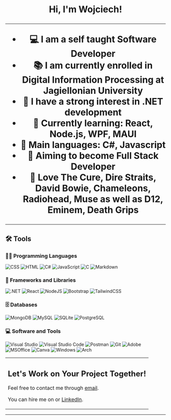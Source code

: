 <h1 align="center">
Hi, I'm Wojciech!

-------------------------
- 💻 I am a self taught Software Developer
- 📚 I am currently enrolled in Digital Information Processing at Jagiellonian University
- 📝 I have a strong interest in .NET development
- 🌱 Currently learning: React, Node.js, WPF, MAUI
- 🌟 Main languages: C#, Javascript
- 🚩 Aiming to become Full Stack Developer
- 🎵 Love The Cure, Dire Straits, David Bowie, Chameleons, Radiohead, Muse as well as D12, Eminem, Death Grips

<hr>


## 🛠️ Tools

### 👨‍💻 Programming Languages

<p>
    <img alt="CSS" src="https://img.shields.io/badge/css3-%231572B6.svg?style=for-the-badge&logo=css3&logoColor=white">
    <img alt="HTML" src="https://img.shields.io/badge/html5-%23E34F26.svg?style=for-the-badge&logo=html5&logoColor=white">
    <img alt="C#" src="https://img.shields.io/badge/c%23-%23239120.svg?style=for-the-badge&logo=c-sharp&logoColor=white">
    <img alt="JavaScript" src="https://img.shields.io/badge/javascript-%23323330.svg?style=for-the-badge&logo=javascript&logoColor=%23F7DF1E">
    <img alt="C" src="https://img.shields.io/badge/c-%2300599C.svg?style=for-the-badge&logo=c&logoColor=white">
    <img alt="Markdown" src="https://img.shields.io/badge/markdown-%23000000.svg?style=for-the-badge&logo=markdown&logoColor=white">

### 🧰 Frameworks and Libraries

<p>
    <img alt=".NET" src="https://img.shields.io/badge/.NET-5C2D91?style=for-the-badge&logo=.net&logoColor=white">
    <img alt="React" src="https://img.shields.io/badge/React-20232A?style=for-the-badge&logo=react&logoColor=61DAFB">
    <img alt="NodeJS" src="https://img.shields.io/badge/node.js-6DA55F?style=for-the-badge&logo=node.js&logoColor=white">
    <img alt="Bootstrap" src="https://img.shields.io/badge/Bootstrap-563D7C?style=for-the-badge&logo=bootstrap&logoColor=white">
    <img alt="TailwindCSS" src="https://img.shields.io/badge/tailwindcss-%2338B2AC.svg?style=for-the-badge&logo=tailwind-css&logoColor=white">

</p>

### 🗄️ Databases

<p>
    <img alt="MongoDB" src="https://img.shields.io/badge/MongoDB-%234ea94b.svg?style=for-the-badge&logo=mongodb&logoColor=white">
    <img alt="MySQL" src="https://img.shields.io/badge/MySQL-00000F?style=for-the-badge&logo=mysql&logoColor=white">
    <img alt="SQLite" src ="https://img.shields.io/badge/sqlite-%2307405e.svg?style=for-the-badge&logo=sqlite&logoColor=white">
    <img alt="PostgreSQL" src ="https://img.shields.io/badge/postgres-%23316192.svg?style=for-the-badge&logo=postgresql&logoColor=white">
</p>

### 💻 Software and Tools

<p>
    <img alt="Visual Studio" src="https://img.shields.io/badge/Visual%20Studio-5C2D91.svg?style=for-the-badge&logo=visual-studio&logoColor=white">
    <img alt="Visual Studio Code" src="https://img.shields.io/badge/Visual%20Studio%20Code-0078d7.svg?style=for-the-badge&logo=visual-studio-code&logoColor=white">
    <img alt="Postman" src="https://img.shields.io/badge/Postman-FF6C37?style=for-the-badge&logo=postman&logoColor=white">
    <img alt="Git" src="https://img.shields.io/badge/git-%23F05033.svg?style=for-the-badge&logo=git&logoColor=white">
    <img alt="Adobe" src="https://img.shields.io/badge/Adobe%20Creative%20Cloud-DA1F26.svg?style=for-the-badge&logo=Adobe%20Creative%20Cloud&logoColor=white">
    <img alt="MSOffice" src="https://img.shields.io/badge/Microsoft_Office-D83B01?style=for-the-badge&logo=microsoft-office&logoColor=white">
    <img alt="Canva" src="https://img.shields.io/badge/Canva-%2300C4CC.svg?style=for-the-badge&logo=Canva&logoColor=white">
    <img alt="Windows" src="https://img.shields.io/badge/Windows-0078D6?style=for-the-badge&logo=windows&logoColor=white">
    <img alt="Arch" src="https://img.shields.io/badge/Arch%20Linux-1793D1?logo=arch-linux&logoColor=fff&style=for-the-badge">
    
    
</p>



<table style="border: none" align="center">
  <tr>
    <td>

## Let's Work on Your Project Together!

Feel free to contact me through <a href="mailto:wojciechzuber0@gmail.com">email</a>.

You can hire me on  or <a href="https://www.linkedin.com/in/zuberwojciech/">LinkedIn</a>.
    </td>
  </tr>
</table>

------







<!---
ahabwz/ahabwz is a ✨ special ✨ repository because its `README.md` (this file) appears on your GitHub profile.
You can click the Preview link to take a look at your changes.
--->
